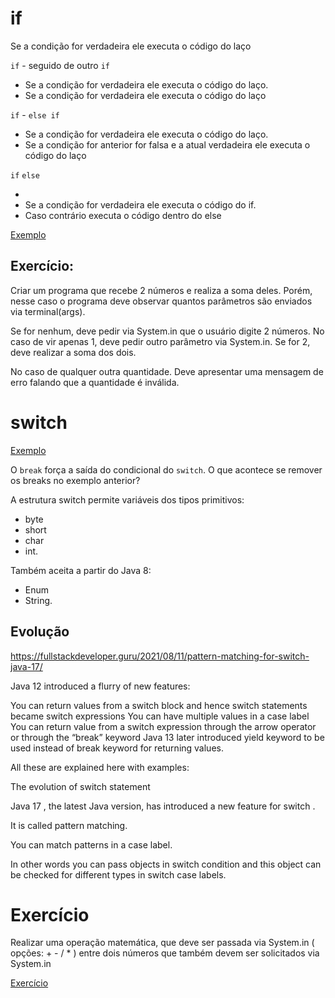 # if

Se a condição for verdadeira ele executa o código do laço

`if` - seguido de outro `if`

* Se a condição for verdadeira ele executa o código do laço.
* Se a condição for verdadeira ele executa o código do laço

`if` - `else if`

* Se a condição for verdadeira ele executa o código do laço.
* Se a condição for anterior for falsa e a atual verdadeira ele executa o código do laço

`if` `else`

*
* Se a condição for verdadeira ele executa o código do if.
* Caso contrário executa o código dentro do else

[Exemplo](/src/br/com/letscode/introducao/fluxo/exemplos/CondicionalIf.java)

## Exercício:

Criar um programa que recebe 2 números e realiza a soma deles. Porém, nesse caso o programa deve observar quantos
parâmetros são enviados via terminal(args).

Se for nenhum, deve pedir via System.in que o usuário digite 2 números. No caso de vir apenas 1, deve pedir outro
parâmetro via System.in. Se for 2, deve realizar a soma dos dois.

No caso de qualquer outra quantidade. Deve apresentar uma mensagem de erro falando que a quantidade é inválida.

# switch

[Exemplo](/src/br/com/letscode/introducao/fluxo/exemplos/CondicionalSwitch.java)

O `break` força a saída do condicional do `switch`. O que acontece se remover os breaks no exemplo anterior?

A estrutura switch permite variáveis dos tipos primitivos:

* byte
* short
* char
* int.

Também aceita a partir do Java 8:

* Enum
* String.

## Evolução

https://fullstackdeveloper.guru/2021/08/11/pattern-matching-for-switch-java-17/

Java 12 introduced a flurry of new features:

You can return values from a switch block and hence switch statements became switch expressions You can have multiple
values in a case label You can return value from a switch expression through the arrow operator or through the “break”
keyword Java 13 later introduced yield keyword to be used instead of break keyword for returning values.

All these are explained here with examples:

The evolution of switch statement

Java 17 , the latest Java version, has introduced a new feature for switch .

It is called pattern matching.

You can match patterns in a case label.

In other words you can pass objects in switch condition and this object can be checked for different types in switch
case labels.

# Exercício

Realizar uma operação matemática, que deve ser passada via System.in ( opções: + - / * ) entre dois números que também
devem ser solicitados via System.in

[Exercício](/src/br/com/letscode/introducao/fluxo/exercicios/Calculadora.java)

